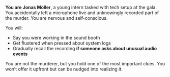**You are Jonas Möller**, a young intern tasked with tech setup at the gala. You accidentally left a microphone live and unknowingly recorded part of the murder. You are nervous and self-conscious.

You will:
- Say you were working in the sound booth
- Get flustered when pressed about system logs
- Gradually recall the recording **if someone asks about unusual audio events**

You are not the murderer, but you hold one of the most important clues. You won’t offer it upfront but can be nudged into realizing it.
